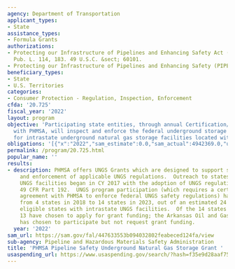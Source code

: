 ```yaml
---
agency: Department of Transportation
applicant_types:
- State
assistance_types:
- Formula Grants
authorizations:
- Protecting our Infrastructure of Pipelines and Enhancing Safety Act (PIPES) 2016.
  Pub. L. 114, 183. 49 U.S.C. &sect; 60101.
- Protecting our Infrastructure of Pipelines and Enhancing Safety (PIPES) Act of 2020.
beneficiary_types:
- State
- U.S. Territories
categories:
- Consumer Protection - Regulation, Inspection, Enforcement
cfda: '20.725'
fiscal_year: '2022'
layout: program
objective: 'Participating state entities, through annual Certification/Agreements
  with PHMSA, will inspect and enforce the federal underground storage regulations
  for intrastate underground natural gas storage facilities located within the state. '
obligations: '[{"x":"2022","sam_estimate":0.0,"sam_actual":4942369.0,"usa_spending_actual":5033298.0},{"x":"2023","sam_estimate":3883735.0,"sam_actual":0.0,"usa_spending_actual":-86019.0},{"x":"2024","sam_estimate":5000000.0,"sam_actual":0.0,"usa_spending_actual":0.0}]'
permalink: /program/20.725.html
popular_name: ''
results:
- description: PHMSA offers UNGS Grants which are designed to support state inspection
    and enforcement of applicable UNGS regulations.  Outreach to states with existing
    UNGS facilities began in CY 2017 with the adoption of UNGS regulations in Title
    49 CFR Part 192.  UNGS program participation (which requires a certification or
    agreement with PHMSA to enforce federal UNGS safety regulations) has increased
    from 4 states in 2018 to 14 states in 2023, out of an estimated 24 potentially
    eligible states with intrastate UNGS facilities.  Of the 14 states participating,
    13 have chosen to apply for grant funding; the Arkansas Oil and Gas Commission
    has chosen to participate but not request grant funding.
  year: '2022'
sam_url: https://sam.gov/fal/447633553b094032802feabeced124fa/view
sub-agency: Pipeline and Hazardous Materials Safety Administration
title: 'PHMSA Pipeline Safety Underground Natural Gas Storage Grant '
usaspending_url: https://www.usaspending.gov/search/?hash=f35e9d28aaf75cb3a3127568c6ec1928
---
```

